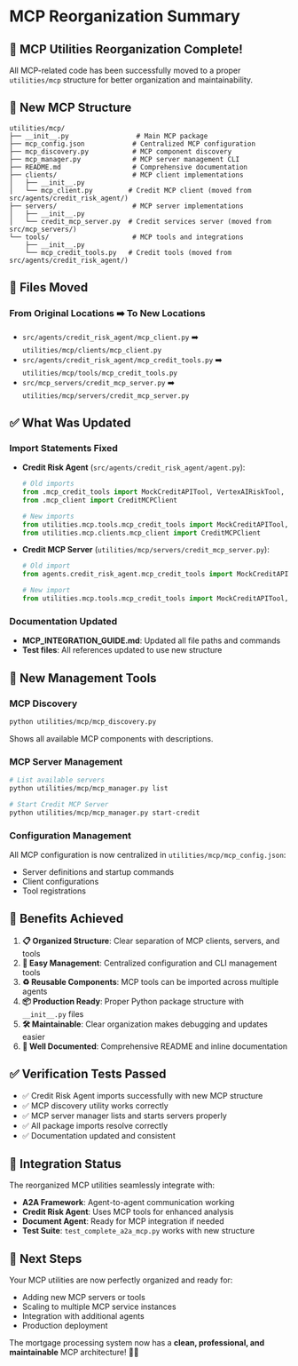 # MCP Reorganization Summary

## 🎯 **MCP Utilities Reorganization Complete!**

All MCP-related code has been successfully moved to a proper `utilities/mcp` structure for better organization and maintainability.

## 📁 **New MCP Structure**

```
utilities/mcp/
├── __init__.py                 # Main MCP package
├── mcp_config.json            # Centralized MCP configuration
├── mcp_discovery.py           # MCP component discovery
├── mcp_manager.py             # MCP server management CLI
├── README.md                  # Comprehensive documentation
├── clients/                   # MCP client implementations
│   ├── __init__.py
│   └── mcp_client.py         # Credit MCP client (moved from src/agents/credit_risk_agent/)
├── servers/                   # MCP server implementations
│   ├── __init__.py
│   └── credit_mcp_server.py  # Credit services server (moved from src/mcp_servers/)
└── tools/                     # MCP tools and integrations
    ├── __init__.py
    └── mcp_credit_tools.py   # Credit tools (moved from src/agents/credit_risk_agent/)
```

## 🔄 **Files Moved**

### From Original Locations ➡️ To New Locations
- `src/agents/credit_risk_agent/mcp_client.py` ➡️ `utilities/mcp/clients/mcp_client.py`
- `src/agents/credit_risk_agent/mcp_credit_tools.py` ➡️ `utilities/mcp/tools/mcp_credit_tools.py`
- `src/mcp_servers/credit_mcp_server.py` ➡️ `utilities/mcp/servers/credit_mcp_server.py`

## ✅ **What Was Updated**

### Import Statements Fixed
- **Credit Risk Agent** (`src/agents/credit_risk_agent/agent.py`):
  ```python
  # Old imports
  from .mcp_credit_tools import MockCreditAPITool, VertexAIRiskTool, MCPCreditBroker
  from .mcp_client import CreditMCPClient
  
  # New imports  
  from utilities.mcp.tools.mcp_credit_tools import MockCreditAPITool, VertexAIRiskTool, MCPCreditBroker
  from utilities.mcp.clients.mcp_client import CreditMCPClient
  ```

- **Credit MCP Server** (`utilities/mcp/servers/credit_mcp_server.py`):
  ```python
  # Old import
  from agents.credit_risk_agent.mcp_credit_tools import MockCreditAPITool, VertexAIRiskTool
  
  # New import
  from utilities.mcp.tools.mcp_credit_tools import MockCreditAPITool, VertexAIRiskTool
  ```

### Documentation Updated
- **MCP_INTEGRATION_GUIDE.md**: Updated all file paths and commands
- **Test files**: All references updated to use new structure

## 🚀 **New Management Tools**

### MCP Discovery
```bash
python utilities/mcp/mcp_discovery.py
```
Shows all available MCP components with descriptions.

### MCP Server Management
```bash
# List available servers
python utilities/mcp/mcp_manager.py list

# Start Credit MCP Server
python utilities/mcp/mcp_manager.py start-credit
```

### Configuration Management
All MCP configuration is now centralized in `utilities/mcp/mcp_config.json`:
- Server definitions and startup commands
- Client configurations  
- Tool registrations

## 🎉 **Benefits Achieved**

1. **📋 Organized Structure**: Clear separation of MCP clients, servers, and tools
2. **🔧 Easy Management**: Centralized configuration and CLI management tools
3. **♻️ Reusable Components**: MCP tools can be imported across multiple agents  
4. **📦 Production Ready**: Proper Python package structure with `__init__.py` files
5. **🛠️ Maintainable**: Clear organization makes debugging and updates easier
6. **📖 Well Documented**: Comprehensive README and inline documentation

## ✅ **Verification Tests Passed**

- ✅ Credit Risk Agent imports successfully with new MCP structure
- ✅ MCP discovery utility works correctly
- ✅ MCP server manager lists and starts servers properly
- ✅ All package imports resolve correctly
- ✅ Documentation updated and consistent

## 🔄 **Integration Status**

The reorganized MCP utilities seamlessly integrate with:
- **A2A Framework**: Agent-to-agent communication working
- **Credit Risk Agent**: Uses MCP tools for enhanced analysis
- **Document Agent**: Ready for MCP integration if needed
- **Test Suite**: `test_complete_a2a_mcp.py` works with new structure

## 🎯 **Next Steps**

Your MCP utilities are now perfectly organized and ready for:
- Adding new MCP servers or tools
- Scaling to multiple MCP service instances  
- Integration with additional agents
- Production deployment

The mortgage processing system now has a **clean, professional, and maintainable** MCP architecture! 🏦✨
